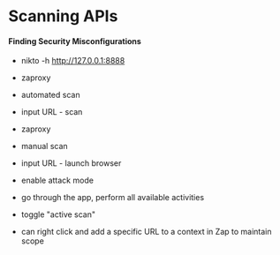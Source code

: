 # Scanning APIs

#### Finding Security Misconfigurations

- nikto -h http://127.0.0.1:8888

- zaproxy
- automated scan
- input URL - scan

- zaproxy
- manual scan
- input URL - launch browser
- enable attack mode
- go through the app, perform all available activities
- toggle "active scan"
- can right click and add a specific URL to a context in Zap to maintain scope